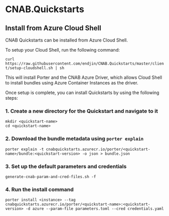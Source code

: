 # CNAB.Quickstarts

## Install from Azure Cloud Shell

CNAB Quickstarts can be installed from Azure Cloud Shell.

To setup your Cloud Shell, run the following command:

`curl https://raw.githubusercontent.com/endjin/CNAB.Quickstarts/master/client/setup-cloudshell.sh | sh`

This will install Porter and the CNAB Azure Driver, which allows Cloud Shell to install bundles using Azure Container Instances as the driver.

Once setup is complete, you can install Quickstarts by using the following steps:

### 1. Create a new directory for the Quickstart and navigate to it

```
mkdir <quickstart-name>
cd <quickstart-name>
```

### 2. Download the bundle metadata using `porter explain`

```
porter explain -t cnabquickstarts.azurecr.io/porter/<quickstart-name>/bundle:<quickstart-version> -o json > bundle.json
```

### 3. Set up the default parameters and credentials

```
generate-cnab-param-and-cred-files.sh -f
```

### 4. Run the install command

```
porter install <instance> --tag cnabquickstarts.azurecr.io/porter/<quickstart-name>:<quickstart-version> -d azure --param-file parameters.toml --cred credentials.yaml
```

